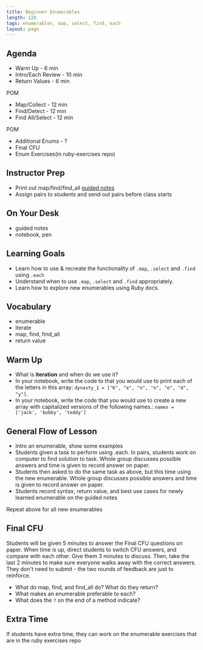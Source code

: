 ```yaml
---
title: Beginner Enumerables
length: 120
tags: enumerables, map, select, find, each
layout: page
---
```


## Agenda
- Warm Up - 6 min
- Intro/Each Review - 10 min
- Return Values - 6 min

POM

- Map/Collect - 12 min
- Find/Detect - 12 min
- Find All/Select - 12 min

POM
- Additional Enums - ?
- Final CFU
- Enum Exercises(in ruby-exercises repo)


## Instructor Prep

- Print out map/find/find_all [guided notes](https://docs.google.com/document/d/18vwmgwLL_45v6HbEb2ktiWWNf42z4sIIzq0R9S0QvoY/edit?usp=sharing) 
- Assign pairs to students and send out pairs before class starts

## On Your Desk

- guided notes
- notebook, pen

## Learning Goals

* Learn how to use & recreate the functionality of `.map`, `.select` and `.find` using `.each`
* Understand when to use `.map`, `.select` and `.find` appropriately.
* Learn how to explore new enumerables using Ruby docs.


## Vocabulary  

* enumerable  
* iterate  
* map, find, find_all
* return value


## Warm Up

* What is **iteration** and when do we use it?
* In your notebook, write the code to that you would use to print each of the letters in this array: `dynasty_1 = ["K", "e", "n", "n", "e", "d", "y"]`.  
* In your notebook, write the code that you would use to create a new array with capitalized versions of the following names.: `names = ['jack', 'bobby', 'teddy']`


## General Flow of Lesson

- Intro an enumerable, show some examples
- Students given a task to perform using .each. In pairs, students work on computer to find solution to task. Whole group discusses possible answers and time is given to record answer on paper.
- Students then asked to do the same task as above, but this time using the new enumerable. Whole group discusses possible answers and time is given to record answer on paper.
- Students record syntax, return value, and best use cases for newly learned enumerable on the guided notes

Repeat above for all new enumerables


## Final CFU

Students will be given 5 minutes to answer the Final CFU questions on paper.
When time is up, direct students to switch CFU answers, and compare with each other. Give them 3 minutes to discuss. Then, take the last 2 minutes to make sure everyone walks away with the correct answers. They don't need to submit - the two rounds of feedback are just to reinforce.

* What do map, find, and find_all do? What do they return?
* What makes an enumerable preferable to each?
* What does the `?` on the end of a method indicate?  

## Extra Time

If students have extra time, they can work on the enumerable exercises that are in the ruby exercises repo
